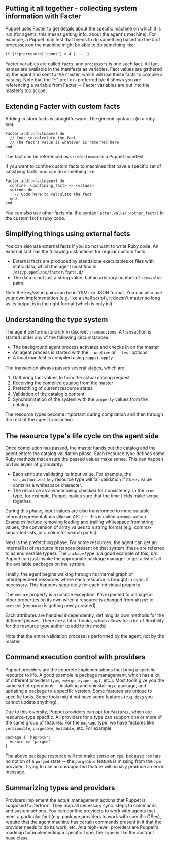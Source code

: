 ## Putting it all together - collecting system information with Facter

Puppet uses Facter to get details about the specific machine on which it is run (for agents, this means getting info. about the agent's machine). For example, a Puppet manifest that needs to do something based on the # of processes on the machine might be able to do something like:
```
if $::processors['count'] > 4 { ... }
```

Facter variables are called `facts`, and `processors` is one such fact. All fact names are available in the manifests as variables. Fact values are gathered by the agent and sent to the master, which will use these facts to compile a catalog. Note that the "::" prefix is preferred b/c it shows you are referencing a variable from Facter -- Facter variables are put into the master's top scope.

## Extending Facter with custom facts

Adding custom facts is straightforward. The general syntax is (in a ruby file):
```
Facter.add(:<factname>) do
  // Code to calculate the fact
  // The fact's value is whatever is returned here
end
```

The fact can be referenced as `$::<factname>` in a Puppet manifest.

If you want to confine custom facts to machines that have a specific set of satisfying facts, you can do something like:
```
Facter.add(:<factname>) do
  confine :<confining_fact> => <values>
  setcode do
    // Code here to calculate the fact
  end
end
```

You can also use other facts via. the syntax `Facter.value(:<other_fact>)` in the custom fact's ruby code.

## Simplifying things using external facts

You can also use external facts if you do not want to write Ruby code. An external fact has the following distinctions for regular custom facts:
* External facts are produced by standalone executables or files with static data, which the agent must find in `/etc/puppetlabs/facter/facts.d/`
* The data is not just a string value, but an arbitrary number of `key=value` pairs.

Note the key/value pairs can be in YAML or JSON format. You can also use your own implementation (e.g. like a shell script), it doesn't matter so long as its output is in the right format (which is only ini).

## Understanding the type system

The agent performs its work in discreet `transactions`. A transaction is started under any of the following circumstances:
* The background agent process activates and checks in on the master
* An agent process is started with the `--onetime` or `--test` options
* A local manifest is compiled using `puppet apply`

The transaction always passes several stages, which are:
1. Gathering fact values to form the actual catalog request 
2. Receiving the compiled catalog from the master
3. Prefecthing of current resource states
4. Validation of the catalog's content
5. Synchronization of the system with the `property` values from the catalog.

The resource types become important during compilation and then through the rest of the agent transaction.

## The resource type's life cycle on the agent side

Once compilation has passed, the master hands out the catalog and the agent enters the catalog validation phase. Each resource type defines some Ruby methods that ensure the passed values make sense. This can happen on two levels of granularity:
* Each attribute validating its input value. For example, the `ssh_authorized_key` resource type will fail validation if its `key` value contains a whitespace character.
* The resource as a whole being checked for consistency. In the `cron` type, for example, Puppet makes sure that the time fields make sense together.

During this phase, input values are also transformed to more suitable internal representations (like an AST) -- this is called a `munge` action. Examples include removing leading and trailing whitespace from string values, the conversion of array values to a string format (e.g. comma-separated lists, or a colon for search paths).

Next is the prefetching phase. For some resources, the agent can get an internal list of resource instances present on that system (these are referred to as enumerable types). The `package` type is a good example of this, b/c Puppet can just invoke the appropriate package manager to get a list of all the available packages on the system.

Finally, the agent begins walking through its internal graph of interdependent resources where each resource is brought in sync. if necessary. This happens separately for each individual property.

The `ensure` property is a notable exception. It's expected to manage all other properties on its own when a resource is changed from `absent` to `present` (resource is getting newly created).

Each attributes are handled independently, defining its own methods for the different phases. There are a lot of hooks, which allows for a lot of flexibility for the resource type author to add to the model.

Note that the entire validation process is performed by the agent, not by the master.

## Command execution control with providers

Puppet providers are the concrete implementations that bring a specific resource to life. A good example is package management, which has a lot of different providers (`yum`, `emerge`, `zypper`, `apt`, etc.). Most tools give you the same set of operations -- installing and uninstalling a package, and updating a package to a specific version. Some features are unique to specific tools. Some tools might not have some features (e.g. `dpkg` you cannot update anything).

Due to this diversity, Puppet providers can opt for `features`, which are resource-type specific. All providers for a type can support one or more of the same group of features. For the `package` type, we have features like `versionable`, `purgeable`, `holdable`, etc. For example
```
package { 'haproxy':
  ensure => 'purged'
}
```
The above package resource will not make sense on `rpm`, because `rpm` has no notion of a `purged` state -- the `purgeable` feature is missing from the `rpm` provider. Trying to use an unsupported feature will usually produce an error message.

## Summarizing types and providers

Providers implement the actual management actions that Puppet is supposed to perform. They map all necessary sync. steps to commands and system actions. You can confine providers to work with agents that meet a particular fact (e.g. package providers to work with specific OSes), require that the agent machine has certain commands present in it that the provider needs to do its work, etc. At a high-level, providers are Puppet's roadmap for implementing a specific Type, the Type is like the abstract base class.

